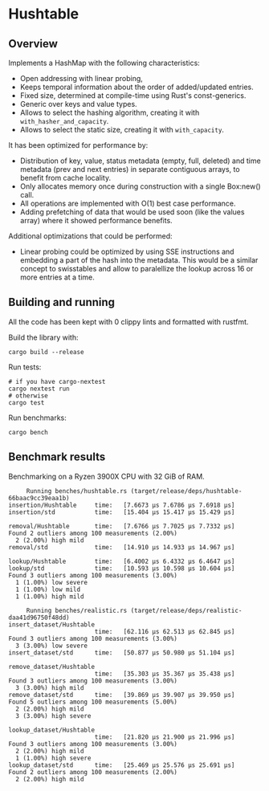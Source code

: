 # Hushtable

## Overview

Implements a HashMap with the following characteristics:
- Open addressing with linear probing,
- Keeps temporal information about the order of added/updated entries.
- Fixed size, determined at compile-time using Rust's const-generics.
- Generic over keys and value types.
- Allows to select the hashing algorithm, creating it with `with_hasher_and_capacity`.
- Allows to select the static size, creating it with `with_capacity`.

It has been optimized for performance by:
- Distribution of key, value, status metadata (empty, full, deleted) and 
  time metadata (prev and next entries) in separate contiguous arrays, to benefit from 
  cache locality.
- Only allocates memory once during construction with a single Box:new() call.
- All operations are implemented with O(1) best case performance.
- Adding prefetching of data that would be used soon (like the values array) 
  where it showed performance benefits.

Additional optimizations that could be performed:
- Linear probing could be optimized by using SSE instructions and embedding 
  a part of the hash into the metadata. This would be a similar concept to swisstables
  and allow to paralellize the lookup across 16 or more entries at a time.

## Building and running

All the code has been kept with 0 clippy lints and formatted with rustfmt.

Build the library with:
```
cargo build --release
```

Run tests:
```
# if you have cargo-nextest
cargo nextest run
# otherwise
cargo test
```

Run benchmarks:
```
cargo bench
```
  
## Benchmark results

Benchmarking on a Ryzen 3900X CPU with 32 GiB of RAM.

```
     Running benches/hushtable.rs (target/release/deps/hushtable-66baac9cc39eaa1b)
insertion/Hushtable     time:   [7.6673 µs 7.6786 µs 7.6918 µs]                                 
insertion/std           time:   [15.404 µs 15.417 µs 15.429 µs]                           

removal/Hushtable       time:   [7.6766 µs 7.7025 µs 7.7332 µs]                               
Found 2 outliers among 100 measurements (2.00%)
  2 (2.00%) high mild
removal/std             time:   [14.910 µs 14.933 µs 14.967 µs]                         

lookup/Hushtable        time:   [6.4002 µs 6.4332 µs 6.4647 µs]                              
lookup/std              time:   [10.593 µs 10.598 µs 10.604 µs]                        
Found 3 outliers among 100 measurements (3.00%)
  1 (1.00%) low severe
  1 (1.00%) low mild
  1 (1.00%) high mild

     Running benches/realistic.rs (target/release/deps/realistic-daa41d96750f48dd)
insert_dataset/Hushtable                                                                            
                        time:   [62.116 µs 62.513 µs 62.845 µs]
Found 3 outliers among 100 measurements (3.00%)
  3 (3.00%) low severe
insert_dataset/std      time:   [50.877 µs 50.980 µs 51.104 µs]                               

remove_dataset/Hushtable                                                                            
                        time:   [35.303 µs 35.367 µs 35.438 µs]
Found 3 outliers among 100 measurements (3.00%)
  3 (3.00%) high mild
remove_dataset/std      time:   [39.869 µs 39.907 µs 39.950 µs]                               
Found 5 outliers among 100 measurements (5.00%)
  2 (2.00%) high mild
  3 (3.00%) high severe

lookup_dataset/Hushtable                                                                            
                        time:   [21.820 µs 21.900 µs 21.996 µs]
Found 3 outliers among 100 measurements (3.00%)
  2 (2.00%) high mild
  1 (1.00%) high severe
lookup_dataset/std      time:   [25.469 µs 25.576 µs 25.691 µs]                               
Found 2 outliers among 100 measurements (2.00%)
  2 (2.00%) high mild
```
